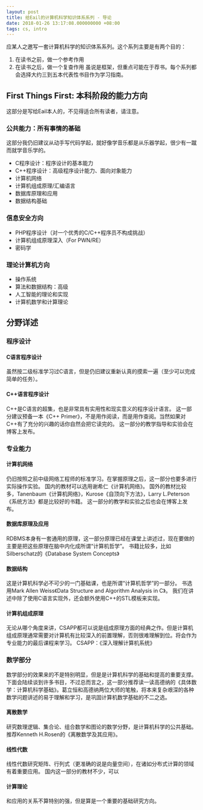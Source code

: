 ```yaml
---
layout: post
title: 给Eail的计算机科学知识体系系列 - 导论
date: 2018-01-26 13:17:08.000000000 +08:00
tags: cs, intro
---
```


应某人之邀写一套计算机科学的知识体系系列。这个系列主要是有两个目的：
1. 在读书之前，做一个参考作用
2. 在读书之后，做一个复查作用
虽说是框架，但重点可能在于荐书。每个系列都会选择大约三到五本代表性书目作为学习指南。

## First Things First: 本科阶段的能力方向
这部分是写给Eail本人的，不见得适合所有读者，请注意。

### 公共能力：所有事情的基础
这部分我仍旧建议从动手写代码学起，就好像学音乐都是从乐器学起，很少有一蹴而就学音乐学的。
* C程序设计：程序设计的基本能力
* C++程序设计：高级程序设计能力、面向对象能力
* 计算机网络
* 计算机组成原理/汇编语言
* 数据库原理和应用
* 数据结构基础

### 信息安全方向
* PHP程序设计（对一个优秀的C/C++程序员不构成挑战）
* 计算机组成原理深入（For PWN/RE）
* 密码学

### 理论计算机方向
* 操作系统
* 算法和数据结构：高级
* 人工智能的理论和实现
* 计算机数学和计算理论

## 分野详述
### 程序设计
#### C语言程序设计
虽然按二级标准学习过C语言，但是仍旧建议重新认真的摸索一遍（至少可以完成简单的任务）。
#### C++语言程序设计
C++是C语言的超集，也是非常具有实用性和现实意义的程序设计语言。
这一部分建议预备一本《C++ Primer》，不是用作阅读，而是用作查阅。当然如果对C++有了充分的兴趣的话你自然会把它读完的。
这一部分的教学指导和实验会在博客上发布。
### 专业能力
#### 计算机网络
仍旧按照之前中级网络工程师的标准学习。在掌握原理之后，这一部分也要多进行实际操作实验。
国内的教材可以选用谢希仁《计算机网络》。
国外的教材比较多，Tanenbaum《计算机网络》，Kurose《自顶向下方法》，Larry L.Peterson《系统方法》都是比较好的书籍。
这一部分的教学和实验之后也会在博客上发布。
#### 数据库原理及应用
RDBMS本身有一套通用的原理，这一部分原理已经在课堂上讲述过，现在要做的主要是把这些原理在脑中内化成所谓“计算机哲学”。
书籍比较多，比如Silberschatz的《Database System Concepts》
#### 数据结构
这是计算机科学必不可少的一门基础课，也是所谓“计算机哲学”的一部分。
书选用Mark Allen Weiss《Data Structure and Algorithm Analysis in C》。
我们在讲述中除了使用C语言实现外，还会额外使用C++的STL模板来实现。
#### 计算机组成原理
无论从哪个角度来讲，CSAPP都可以说是组成原理方面的经典之作。但是计算机组成原理通常需要对计算机有比较深入的前置理解，否则很难理解到位。将会作为专业能力的最后课程来学习。
CSAPP：《深入理解计算机系统》
### 数学部分
数学部分的效果来的不是特别明显，但是是计算机科学的基础和提高的重要支撑。
下面会陆续谈到许多书目，不过总而言之，这一部分推荐读一读高德纳的《具体数学：计算机科学基础》。葛立恒和高德纳两位大师的笔触，将本来复杂艰深的各种数学问题讲述的易于理解和学习，是巩固计算机数学基础的不二之选。
#### 离散数学
研究数理逻辑、集合论、组合数学和图论的数学分野，是计算机科学的公共基础。
推荐Kenneth H.Rosen的《离散数学及其应用》。
#### 线性代数
线性代数研究矩阵、行列式（更准确的说是向量空间），在诸如分布式计算的领域有着重要应用。
国内这一部分的教材不少，可以
#### 计算理论
和应用的关系不算特别的强，但是算是一个重要的基础研究方向。


